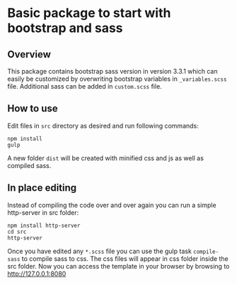 # Basic package to start with bootstrap and sass

## Overview

This package contains bootstrap sass version in version 3.3.1 which can easily be customized by overwriting bootstrap variables in ```_variables.scss``` file. Additional sass can be added in ```custom.scss``` file.

## How to use

Edit files in ```src``` directory as desired and run following commands:

```shell
npm install
gulp
```

A new folder ```dist``` will be created with minified css and js as well as compiled sass.

## In place editing

Instead of compiling the code over and over again you can run a simple http-server in src folder:

```shell
npm install http-server
cd src
http-server
```

Once you have edited any ```*.scss``` file you can use the gulp task ```compile-sass``` to compile sass to css.
The css files will appear in css folder inside the src folder.
Now you can access the template in your browser by browsing to http://127.0.0.1:8080